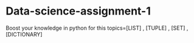 # Data-science-assignment-1
Boost your knowledge in python for this topics=[LIST] , [TUPLE] , [SET] , [DICTIONARY]
